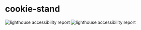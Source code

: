 # cookie-stand
![lighthouse accessibility report](https://user-images.githubusercontent.com/105820519/210100843-47aea804-fb36-4649-81bc-f1a86fc85adc.png)
![lighthouse accessibility report](https://user-images.githubusercontent.com/105820519/210100856-f4d2d9bb-a68e-4df5-bea4-e6debc7f809b.png)
